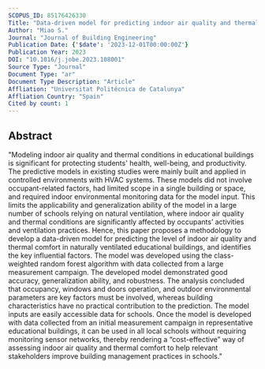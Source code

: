 ```yaml
---
SCOPUS_ID: 85176426330
Title: "Data-driven model for predicting indoor air quality and thermal comfort levels in naturally ventilated educational buildings using easily accessible data for schools"
Author: "Miao S."
Journal: "Journal of Building Engineering"
Publication Date: {'$date': '2023-12-01T00:00:00Z'}
Publication Year: 2023
DOI: "10.1016/j.jobe.2023.108001"
Source Type: "Journal"
Document Type: "ar"
Document Type Description: "Article"
Affliation: "Universitat Politécnica de Catalunya"
Affliation Country: "Spain"
Cited by count: 1
---
```


## Abstract
"Modeling indoor air quality and thermal conditions in educational buildings is significant for protecting students' health, well-being, and productivity. The predictive models in existing studies were mainly built and applied in controlled environments with HVAC systems. These models did not involve occupant-related factors, had limited scope in a single building or space, and required indoor environmental monitoring data for the model input. This limits the applicability and generalization ability of the model in a large number of schools relying on natural ventilation, where indoor air quality and thermal conditions are significantly affected by occupants’ activities and ventilation practices. Hence, this paper proposes a methodology to develop a data-driven model for predicting the level of indoor air quality and thermal comfort in naturally ventilated educational buildings, and identifies the key influential factors. The model was developed using the class-weighted random forest algorithm with data collected from a large measurement campaign. The developed model demonstrated good accuracy, generalization ability, and robustness. The analysis concluded that occupancy, windows and doors operation, and outdoor environmental parameters are key factors must be involved, whereas building characteristics have no practical contribution to the prediction. The model inputs are easily accessible data for schools. Once the model is developed with data collected from an initial measurement campaign in representative educational buildings, it can be used in all local schools without requiring monitoring sensor networks, thereby rendering a “cost-effective” way of assessing indoor air quality and thermal comfort to help relevant stakeholders improve building management practices in schools."
